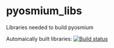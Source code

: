 # pyosmium_libs
Libraries needed to build pyosmium

Automaically built libraries:
[![Build status](https://ci.appveyor.com/api/projects/status/5ge079xpad1qwb8n?svg=true)](https://ci.appveyor.com/project/alex85k/pyosmium_)
